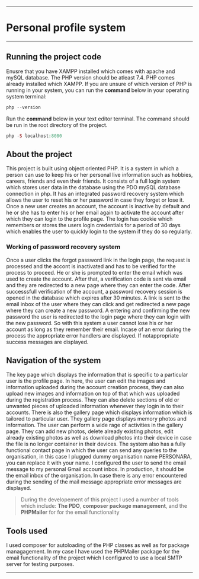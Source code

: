 ----
# **Personal** profile system
---- 
## Running the project code
Enusre that you have XAMPP installed which comes with apache and mySQL database. The PHP version should be atleast 7.4. PHP comes already installed which XAMPP. If you are unsure of which version of PHP  is running in your system, you can run the **command** below in your operating system terminal:

```php
php --version
```
Run the **command** below in your text editor terminal. The command should be run in the root directory of the project.

```php
php -S localhost:8080
```
## About the project

This project is built using object oriented PHP. It is a system in which a person can use to keep his or her personal live information such as hobbies, careers, friends and even their friends.
It consists of a full login system which stores user data in the database using the PDO mySQL database connection in php. It has an integrated password recovery system which  allows the user to reset his or her password in case they forget or lose it.
Once a new user creates an account, the account is inactive by default and he or she has to enter his or her email again to activate the account after which they can login to the profile page.
The login has cookie which remembers or stores the users login credentials for a period of 30 days which enables the user to quickly login to the system if they do so regularly.

### Working of password recovery system

Once a user clicks the forgot password link in the login page, the request is processed and the accont is inactivated and has to be verified for the process to proceed. He or she is prompted to enter the email which was used to create the account. After that, a verification code is sent via email and they are redirected to a new page where they can enter the code.
After successsfull verification of the account, a password recovery session is opened in the database which expires after 30 minutes. A link is sent to the email inbox of the user where they can click and get redirected a new page where they can create a new password.
A entering and confirming the new password the user is redirected to the login page where  they can login with the new password. So with this system a user cannot lose his or her account as long as they remember their email.
Incase of an error during the process the appropriate error handlers are displayed. If notappropriate success messages are displayed.

## Navigation of the system 

The key page which displays the information that is specific to a particular user is the profile page. In here, the user can edit the images and information uploaded during the account creation process, they can also upload new images and information on top of that which was uploaded during the registration process. They can also delete sections of old or unwanted pieces of uploaded information whenever they login in to their accounts.
There is also the gallery page which displays information which is tailored to particular user. They gallery page displays memory photos and information.
The user can perform a wide rage of activities in the gallery page. They can add new photos,  delete already existing photos, edit already existing photos as well as download photos into their device in case the file is no longer container in their devices.
The system also has a fully functional contact page in which the user can send any queries to the organisation, in this case I plugged dummy organisation name PERSONARA, you can replace it with your name. I configured the user to send the email message to my personal Gmail account inbox. In production, it should be the email inbox of the organisation. 
In case there is any error encountered during the sending of the mail message appropriate error messages are displayed.

>During the developement of this project I used a number of tools which include:
>**The PDO**, **composer package management**, and the **PHPMailer** for 
>for the email functionality

## Tools used

I used composer for autoloading of the PHP classes as well as for package managagement. In my case I have used the PHPMailer package for the email functionality of the project which I configured to use  a local SMTP server for testing purposes.

----
